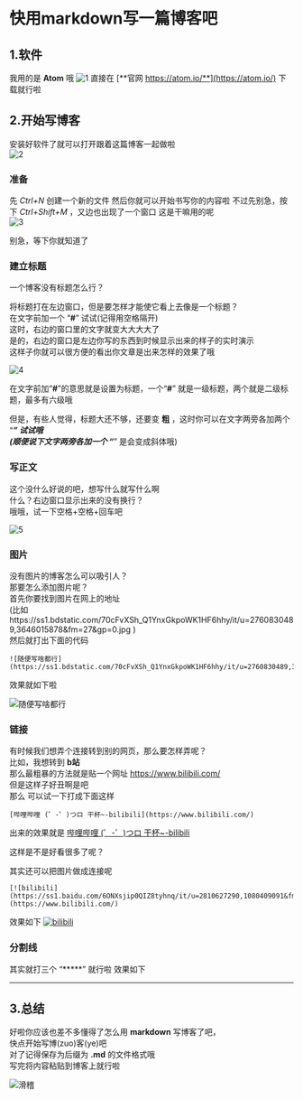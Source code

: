 # **快用markdown写一篇博客吧**

## **1.软件**
我用的是 **Atom** 哦
![1](http://og.github.com/atom-logo/atom-logo@1200x630.png)
直接在 [**官网 https://atom.io/**](https://atom.io/) 下载就行啦

## **2.开始写博客**
安装好软件了就可以打开跟着这篇博客一起做啦  
![2](http://img4q.duitang.com/uploads/item/201505/23/20150523205225_GLsfS.jpeg)

### **准备**
先 *Ctrl+N* 创建一个新的文件
然后你就可以开始书写你的内容啦
不过先别急，按下 *Ctrl+Shift+M* ，又边也出现了一个窗口
这是干嘛用的呢  
![3](http://pic.qqtn.com/up/2017-2/14875736298049894.jpg)

别急，等下你就知道了

### **建立标题**
一个博客没有标题怎么行？

将标题打在左边窗口，但是要怎样才能使它看上去像是一个标题？  
在文字前加一个 “**#**” 试试(记得用空格隔开)  
这时，右边的窗口里的文字就变大大大大了   
是的，右边的窗口是左边你写的东西到时候显示出来的样子的实时演示  
这样子你就可以很方便的看出你文章是出来怎样的效果了哦  

![4](http://upload-images.jianshu.io/upload_images/276844-8760e860544540b4.jpg?imageMogr2/auto-orient/strip%7CimageView2/2/w/1240)


在文字前加“**#**”的意思就是设置为标题，一个“**#**” 就是一级标题，两个就是二级标题，最多有六级哦

但是，有些人觉得，标题大还不够，还要变 **粗** ，这时你可以在文字两旁各加两个 “*****” 试试哦  
(顺便说下文字两旁各加一个 “*****” 是会变成斜体哦)


### **写正文**

这个没什么好说的吧，想写什么就写什么啊  
什么？右边窗口显示出来的没有换行？  
哦哦，试一下空格+空格+回车吧  

![5](http://wx1.sinaimg.cn/orj360/82b0118bly1fc8u0u4c4uj20c50czn0p.jpg)

### **图片**
没有图片的博客怎么可以吸引人？  
那要怎么添加图片呢？  
首先你要找到图片在网上的地址     
(比如https://ss1.bdstatic.com/70cFvXSh_Q1YnxGkpoWK1HF6hhy/it/u=2760830489,3646015878&fm=27&gp=0.jpg )    
然后就打出下面的代码  

    ![随便写啥都行](https://ss1.bdstatic.com/70cFvXSh_Q1YnxGkpoWK1HF6hhy/it/u=2760830489,3646015878&fm=27&gp=0.jpg)

效果就如下啦

![随便写啥都行](https://ss1.bdstatic.com/70cFvXSh_Q1YnxGkpoWK1HF6hhy/it/u=2760830489,3646015878&fm=27&gp=0.jpg)

### **链接**
有时候我们想弄个连接转到别的网页，那么要怎样弄呢？  
比如，我想转到 **b站**  
那么最粗暴的方法就是贴一个网址 https://www.bilibili.com/  
但是这样子好丑啊是吧  
那么 可以试一下打成下面这样  

    [哔哩哔哩 (゜-゜)つロ 干杯~-bilibili](https://www.bilibili.com/)

出来的效果就是 [哔哩哔哩 (゜-゜)つロ 干杯~-bilibili](https://www.bilibili.com/)

这样是不是好看很多了呢？

其实还可以把图片做成连接呢

    [![bilibili](https://ss1.baidu.com/6ONXsjip0QIZ8tyhnq/it/u=2810627290,1080409091&fm=58&s=8197C732C535FA313E526557030030BB&bpow=121&bpoh=75)](https://www.bilibili.com/)

效果如下
[![bilibili](https://ss1.baidu.com/6ONXsjip0QIZ8tyhnq/it/u=2810627290,1080409091&fm=58&s=8197C732C535FA313E526557030030BB&bpow=121&bpoh=75)](https://www.bilibili.com/)

### **分割线**
其实就打三个 “*****” 就行啦
效果如下
***

## **3.总结**
好啦你应该也差不多懂得了怎么用 **markdown** 写博客了吧，  
快点开始写博(zuo)客(ye)吧  
对了记得保存为后缀为 **.md** 的文件格式哦  
写完将内容粘贴到博客上就行啦

![滑稽](https://ss0.baidu.com/6LZXsjikBxIFlNKl8IuM_a/tb/0861f65d.jpg)
